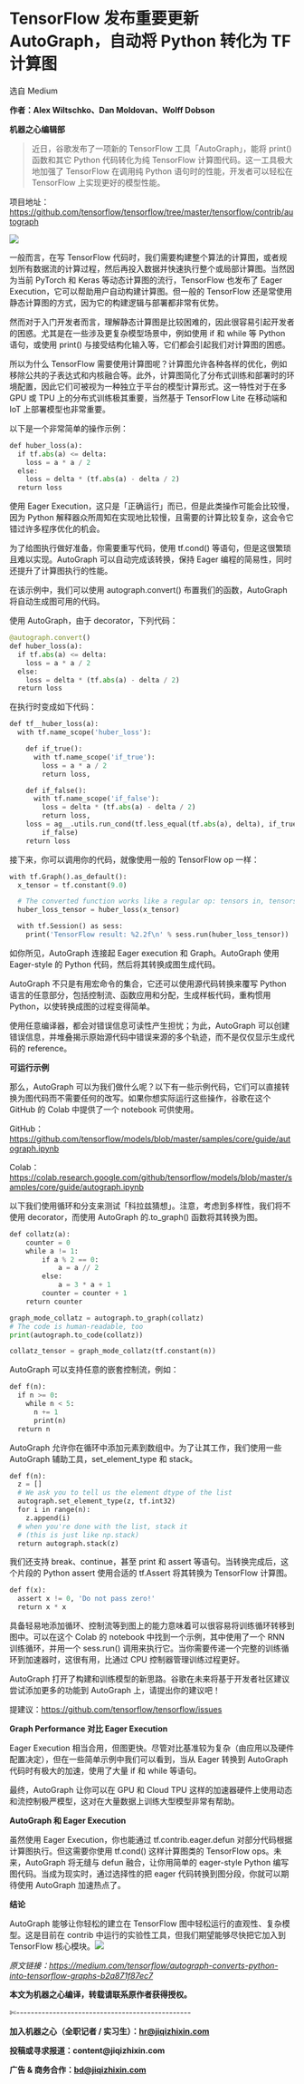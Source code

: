 # TensorFlow 发布重要更新 AutoGraph，自动将 Python 转化为 TF 计算图

选自 Medium

**作者：Alex Wiltschko、Dan Moldovan、Wolff Dobson**

**机器之心编辑部**

> 近日，谷歌发布了一项新的 TensorFlow 工具「AutoGraph」，能将 print() 函数和其它 Python 代码转化为纯 TensorFlow 计算图代码。这一工具极大地加强了 TensorFlow 在调用纯 Python 语句时的性能，开发者可以轻松在 TensorFlow 上实现更好的模型性能。

项目地址：https://github.com/tensorflow/tensorflow/tree/master/tensorflow/contrib/autograph

![](img/f79be2c777bfa6262dcb43e54447d851-fs8.png)

一般而言，在写 TensorFlow 代码时，我们需要构建整个算法的计算图，或者规划所有数据流的计算过程，然后再投入数据并快速执行整个或局部计算图。当然因为当前 PyTorch 和 Keras 等动态计算图的流行，TensorFlow 也发布了 Eager Execution，它可以帮助用户自动构建计算图。但一般的 TensorFlow 还是常使用静态计算图的方式，因为它的构建逻辑与部署都非常有优势。

然而对于入门开发者而言，理解静态计算图是比较困难的，因此很容易引起开发者的困惑。尤其是在一些涉及更复杂模型场景中，例如使用 if 和 while 等 Python 语句，或使用 print() 与接受结构化输入等，它们都会引起我们对计算图的困惑。

所以为什么 TensorFlow 需要使用计算图呢？计算图允许各种各样的优化，例如移除公共的子表达式和内核融合等。此外，计算图简化了分布式训练和部署时的环境配置，因此它们可被视为一种独立于平台的模型计算形式。这一特性对于在多 GPU 或 TPU 上的分布式训练极其重要，当然基于 TensorFlow Lite 在移动端和 IoT 上部署模型也非常重要。

以下是一个非常简单的操作示例：

```py
def huber_loss(a):
  if tf.abs(a) <= delta:
    loss = a * a / 2
  else:
    loss = delta * (tf.abs(a) - delta / 2)
  return loss
```

使用 Eager Execution，这只是「正确运行」而已，但是此类操作可能会比较慢，因为 Python 解释器众所周知在实现地比较慢，且需要的计算比较复杂，这会令它错过许多程序优化的机会。

为了给图执行做好准备，你需要重写代码，使用 tf.cond() 等语句，但是这很繁琐且难以实现。AutoGraph 可以自动完成该转换，保持 Eager 编程的简易性，同时还提升了计算图执行的性能。

在该示例中，我们可以使用 autograph.convert() 布置我们的函数，AutoGraph 将自动生成图可用的代码。

使用 AutoGraph，由于 decorator，下列代码：

```py
@autograph.convert()
def huber_loss(a):
  if tf.abs(a) <= delta:
    loss = a * a / 2
  else:
    loss = delta * (tf.abs(a) - delta / 2)
  return loss
```

在执行时变成如下代码：

```py
def tf__huber_loss(a):
  with tf.name_scope('huber_loss'):

    def if_true():
      with tf.name_scope('if_true'):
        loss = a * a / 2
        return loss,

    def if_false():
      with tf.name_scope('if_false'):
        loss = delta * (tf.abs(a) - delta / 2)
        return loss,
    loss = ag__.utils.run_cond(tf.less_equal(tf.abs(a), delta), if_true,
        if_false)
    return loss 
```

接下来，你可以调用你的代码，就像使用一般的 TensorFlow op 一样：

```py
with tf.Graph().as_default():  
  x_tensor = tf.constant(9.0)

  # The converted function works like a regular op: tensors in, tensors out.
  huber_loss_tensor = huber_loss(x_tensor)

  with tf.Session() as sess:
    print('TensorFlow result: %2.2f\n' % sess.run(huber_loss_tensor)) 
```

如你所见，AutoGraph 连接起 Eager execution 和 Graph。AutoGraph 使用 Eager-style 的 Python 代码，然后将其转换成图生成代码。

AutoGraph 不只是有用宏命令的集合，它还可以使用源代码转换来覆写 Python 语言的任意部分，包括控制流、函数应用和分配，生成样板代码，重构惯用 Python，以使转换成图的过程变得简单。

使用任意编译器，都会对错误信息可读性产生担忧；为此，AutoGraph 可以创建错误信息，并堆叠揭示原始源代码中错误来源的多个轨迹，而不是仅仅显示生成代码的 reference。

**可运行示例**

那么，AutoGraph 可以为我们做什么呢？以下有一些示例代码，它们可以直接转换为图代码而不需要任何的改写。如果你想实际运行这些操作，谷歌在这个 GitHub 的 Colab 中提供了一个 notebook 可供使用。

GitHub：https://github.com/tensorflow/models/blob/master/samples/core/guide/autograph.ipynb

Colab：https://colab.research.google.com/github/tensorflow/models/blob/master/samples/core/guide/autograph.ipynb

以下我们使用循环和分支来测试「科拉兹猜想」。注意，考虑到多样性，我们将不使用 decorator，而使用 AutoGraph 的.to_graph() 函数将其转换为图。

```py
def collatz(a):
    counter = 0
    while a != 1:
        if a % 2 == 0:
            a = a // 2
        else:
            a = 3 * a + 1
        counter = counter + 1
    return counter

graph_mode_collatz = autograph.to_graph(collatz)
# The code is human-readable, too
print(autograph.to_code(collatz))

collatz_tensor = graph_mode_collatz(tf.constant(n)) 
```

AutoGraph 可以支持任意的嵌套控制流，例如：

```py
def f(n):
  if n >= 0:
    while n < 5:
      n += 1
      print(n)
  return n 
```

AutoGraph 允许你在循环中添加元素到数组中。为了让其工作，我们使用一些 AutoGraph 辅助工具，set_element_type 和 stack。

```py
def f(n):
  z = []
  # We ask you to tell us the element dtype of the list
  autograph.set_element_type(z, tf.int32)
  for i in range(n):
    z.append(i)
  # when you're done with the list, stack it
  # (this is just like np.stack)
  return autograph.stack(z) 
```

我们还支持 break、continue，甚至 print 和 assert 等语句。当转换完成后，这个片段的 Python assert 使用合适的 tf.Assert 将其转换为 TensorFlow 计算图。

```py
def f(x):
  assert x != 0, 'Do not pass zero!'
  return x * x 
```

具备轻易地添加循环、控制流等到图上的能力意味着可以很容易将训练循环转移到图中。可以在这个 Colab 的 notebook 中找到一个示例，其中使用了一个 RNN 训练循环，并用一个 sess.run() 调用来执行它。当你需要传递一个完整的训练循环到加速器时，这很有用，比通过 CPU 控制器管理训练过程更好。

AutoGraph 打开了构建和训练模型的新思路。谷歌在未来将基于开发者社区建议尝试添加更多的功能到 AutoGraph 上，请提出你的建议吧！

提建议：https://github.com/tensorflow/tensorflow/issues

**Graph Performance 对比 Eager Execution**

Eager Execution 相当合用，但图更快。尽管对比基准较为复杂（由应用以及硬件配置决定），但在一些简单示例中我们可以看到，当从 Eager 转换到 AutoGraph 代码时有极大的加速，使用了大量 if 和 while 等语句。

最终，AutoGraph 让你可以在 GPU 和 Cloud TPU 这样的加速器硬件上使用动态和流控制极严模型，这对在大量数据上训练大型模型非常有帮助。

**AutoGraph 和 Eager Execution**

虽然使用 Eager Execution，你也能通过 tf.contrib.eager.defun 对部分代码根据计算图执行。但这需要你使用 tf.cond() 这样计算图类的 TensorFlow ops。未来，AutoGraph 将无缝与 defun 融合，让你用简单的 eager-style Python 编写图代码。当成为现实时，通过选择性的把 eager 代码转换到图分段，你就可以期待使用 AutoGraph 加速热点了。

**结论**

AutoGraph 能够让你轻松的建立在 TensorFlow 图中轻松运行的直观性、复杂模型。这是目前在 contrib 中运行的实验性工具，但我们期望能够尽快把它加入到 TensorFlow 核心模块。![](img/2d1c94eb4a4ba15f356c96c72092e02b-fs8.png)

*原文链接：https://medium.com/tensorflow/autograph-converts-python-into-tensorflow-graphs-b2a871f87ec7*

****本文为机器之心编译，**转载请联系原作者获得授权****。**

✄------------------------------------------------

**加入机器之心（全职记者 / 实习生）：hr@jiqizhixin.com**

**投稿或寻求报道：**content**@jiqizhixin.com**

**广告 & 商务合作：bd@jiqizhixin.com**